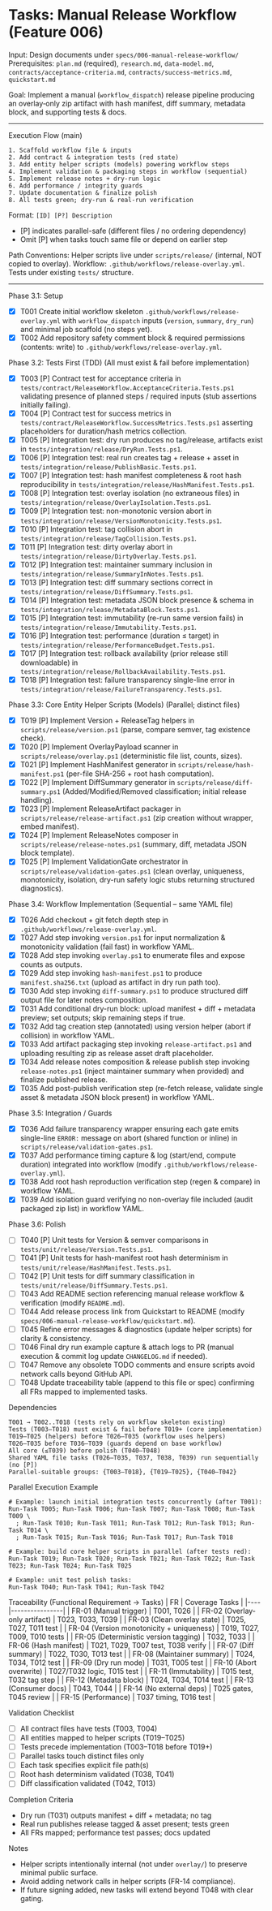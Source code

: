 ﻿# Tasks: Manual Release Workflow (Feature 006)

Input: Design documents under `specs/006-manual-release-workflow/`
Prerequisites: `plan.md` (required), `research.md`, `data-model.md`, `contracts/acceptance-criteria.md`, `contracts/success-metrics.md`, `quickstart.md`

Goal: Implement a manual (`workflow_dispatch`) release pipeline producing an overlay‑only zip artifact with hash manifest, diff summary, metadata block, and supporting tests & docs.

---
Execution Flow (main)
```
1. Scaffold workflow file & inputs
2. Add contract & integration tests (red state)
3. Add entity helper scripts (models) powering workflow steps
4. Implement validation & packaging steps in workflow (sequential)
5. Implement release notes + dry-run logic
6. Add performance / integrity guards
7. Update documentation & finalize polish
8. All tests green; dry-run & real-run verification
```

Format: `[ID] [P?] Description`
 - [P] indicates parallel-safe (different files / no ordering dependency)
 - Omit [P] when tasks touch same file or depend on earlier step

Path Conventions: Helper scripts live under `scripts/release/` (internal, NOT copied to overlay). Workflow: `.github/workflows/release-overlay.yml`. Tests under existing `tests/` structure.

---
Phase 3.1: Setup
- [x] T001 Create initial workflow skeleton `.github/workflows/release-overlay.yml` with `workflow_dispatch` inputs (`version`, `summary`, `dry_run`) and minimal job scaffold (no steps yet).
- [x] T002 Add repository safety comment block & required permissions (contents: write) to `.github/workflows/release-overlay.yml`.

Phase 3.2: Tests First (TDD)  (All must exist & fail before implementation)
- [x] T003 [P] Contract test for acceptance criteria in `tests/contract/ReleaseWorkflow.AcceptanceCriteria.Tests.ps1` validating presence of planned steps / required inputs (stub assertions initially failing).
- [x] T004 [P] Contract test for success metrics in `tests/contract/ReleaseWorkflow.SuccessMetrics.Tests.ps1` asserting placeholders for duration/hash metrics collection.
- [x] T005 [P] Integration test: dry run produces no tag/release, artifacts exist in `tests/integration/release/DryRun.Tests.ps1`.
- [x] T006 [P] Integration test: real run creates tag + release + asset in `tests/integration/release/PublishBasic.Tests.ps1`.
- [x] T007 [P] Integration test: hash manifest completeness & root hash reproducibility in `tests/integration/release/HashManifest.Tests.ps1`.
- [x] T008 [P] Integration test: overlay isolation (no extraneous files) in `tests/integration/release/OverlayIsolation.Tests.ps1`.
- [x] T009 [P] Integration test: non-monotonic version abort in `tests/integration/release/VersionMonotonicity.Tests.ps1`.
- [x] T010 [P] Integration test: tag collision abort in `tests/integration/release/TagCollision.Tests.ps1`.
- [x] T011 [P] Integration test: dirty overlay abort in `tests/integration/release/DirtyOverlay.Tests.ps1`.
- [x] T012 [P] Integration test: maintainer summary inclusion in `tests/integration/release/SummaryInNotes.Tests.ps1`.
- [x] T013 [P] Integration test: diff summary sections correct in `tests/integration/release/DiffSummary.Tests.ps1`.
- [x] T014 [P] Integration test: metadata JSON block presence & schema in `tests/integration/release/MetadataBlock.Tests.ps1`.
- [x] T015 [P] Integration test: immutability (re-run same version fails) in `tests/integration/release/Immutability.Tests.ps1`.
- [x] T016 [P] Integration test: performance (duration ≤ target) in `tests/integration/release/PerformanceBudget.Tests.ps1`.
- [x] T017 [P] Integration test: rollback availability (prior release still downloadable) in `tests/integration/release/RollbackAvailability.Tests.ps1`.
- [x] T018 [P] Integration test: failure transparency single-line error in `tests/integration/release/FailureTransparency.Tests.ps1`.

Phase 3.3: Core Entity Helper Scripts (Models)  (Parallel; distinct files)
- [x] T019 [P] Implement Version + ReleaseTag helpers in `scripts/release/version.ps1` (parse, compare semver, tag existence check).
- [x] T020 [P] Implement OverlayPayload scanner in `scripts/release/overlay.ps1` (deterministic file list, counts, sizes).
- [x] T021 [P] Implement HashManifest generator in `scripts/release/hash-manifest.ps1` (per-file SHA-256 + root hash computation).
- [x] T022 [P] Implement DiffSummary generator in `scripts/release/diff-summary.ps1` (Added/Modified/Removed classification; initial release handling).
- [x] T023 [P] Implement ReleaseArtifact packager in `scripts/release/release-artifact.ps1` (zip creation without wrapper, embed manifest).
- [x] T024 [P] Implement ReleaseNotes composer in `scripts/release/release-notes.ps1` (summary, diff, metadata JSON block template).
- [x] T025 [P] Implement ValidationGate orchestrator in `scripts/release/validation-gates.ps1` (clean overlay, uniqueness, monotonicity, isolation, dry-run safety logic stubs returning structured diagnostics).

Phase 3.4: Workflow Implementation (Sequential – same YAML file)
- [x] T026 Add checkout + git fetch depth step in `.github/workflows/release-overlay.yml`.
- [x] T027 Add step invoking `version.ps1` for input normalization & monotonicity validation (fail fast) in workflow YAML.
- [x] T028 Add step invoking `overlay.ps1` to enumerate files and expose counts as outputs.
- [x] T029 Add step invoking `hash-manifest.ps1` to produce `manifest.sha256.txt` (upload as artifact in dry run path too).
- [x] T030 Add step invoking `diff-summary.ps1` to produce structured diff output file for later notes composition.
- [x] T031 Add conditional dry-run block: upload manifest + diff + metadata preview; set outputs; skip remaining steps if true.
- [x] T032 Add tag creation step (annotated) using version helper (abort if collision) in workflow YAML.
- [x] T033 Add artifact packaging step invoking `release-artifact.ps1` and uploading resulting zip as release asset draft placeholder.
- [x] T034 Add release notes composition & release publish step invoking `release-notes.ps1` (inject maintainer summary when provided) and finalize published release.
- [x] T035 Add post-publish verification step (re-fetch release, validate single asset & metadata JSON block present) in workflow YAML.

Phase 3.5: Integration / Guards
- [x] T036 Add failure transparency wrapper ensuring each gate emits single-line `ERROR:` message on abort (shared function or inline) in `scripts/release/validation-gates.ps1`.
- [x] T037 Add performance timing capture & log (start/end, compute duration) integrated into workflow (modify `.github/workflows/release-overlay.yml`).
- [x] T038 Add root hash reproduction verification step (regen & compare) in workflow YAML.
- [x] T039 Add isolation guard verifying no non-overlay file included (audit packaged zip list) in workflow YAML.

Phase 3.6: Polish
- [ ] T040 [P] Unit tests for Version & semver comparisons in `tests/unit/release/Version.Tests.ps1`.
- [ ] T041 [P] Unit tests for hash-manifest root hash determinism in `tests/unit/release/HashManifest.Tests.ps1`.
- [ ] T042 [P] Unit tests for diff summary classification in `tests/unit/release/DiffSummary.Tests.ps1`.
- [ ] T043 Add README section referencing manual release workflow & verification (modify `README.md`).
- [ ] T044 Add release process link from Quickstart to README (modify `specs/006-manual-release-workflow/quickstart.md`).
- [ ] T045 Refine error messages & diagnostics (update helper scripts) for clarity & consistency.
- [ ] T046 Final dry run example capture & attach logs to PR (manual execution & commit log update `CHANGELOG.md` if needed).
- [ ] T047 Remove any obsolete TODO comments and ensure scripts avoid network calls beyond GitHub API.
- [ ] T048 Update traceability table (append to this file or spec) confirming all FRs mapped to implemented tasks.

Dependencies
```
T001 → T002..T018 (tests rely on workflow skeleton existing)
Tests (T003–T018) must exist & fail before T019+ (core implementation)
T019–T025 (helpers) before T026–T035 (workflow uses helpers)
T026–T035 before T036–T039 (guards depend on base workflow)
All core (≤T039) before polish (T040–T048)
Shared YAML file tasks (T026–T035, T037, T038, T039) run sequentially (no [P])
Parallel-suitable groups: {T003–T018}, {T019–T025}, {T040–T042}
```

Parallel Execution Example
```
# Example: launch initial integration tests concurrently (after T001):
Run-Task T005; Run-Task T006; Run-Task T007; Run-Task T008; Run-Task T009 \
  ; Run-Task T010; Run-Task T011; Run-Task T012; Run-Task T013; Run-Task T014 \
  ; Run-Task T015; Run-Task T016; Run-Task T017; Run-Task T018

# Example: build core helper scripts in parallel (after tests red):
Run-Task T019; Run-Task T020; Run-Task T021; Run-Task T022; Run-Task T023; Run-Task T024; Run-Task T025

# Example: unit test polish tasks:
Run-Task T040; Run-Task T041; Run-Task T042
```

Traceability (Functional Requirement → Tasks)
| FR | Coverage Tasks |
|----|----------------|
| FR-01 (Manual trigger) | T001, T026 |
| FR-02 (Overlay-only artifact) | T023, T033, T039 |
| FR-03 (Clean overlay state) | T025, T027, T011 test |
| FR-04 (Version monotonicity + uniqueness) | T019, T027, T009, T010 tests |
| FR-05 (Deterministic version tagging) | T032, T033 |
| FR-06 (Hash manifest) | T021, T029, T007 test, T038 verify |
| FR-07 (Diff summary) | T022, T030, T013 test |
| FR-08 (Maintainer summary) | T024, T034, T012 test |
| FR-09 (Dry run mode) | T031, T005 test |
| FR-10 (Abort overwrite) | T027/T032 logic, T015 test |
| FR-11 (Immutability) | T015 test, T032 tag step |
| FR-12 (Metadata block) | T024, T034, T014 test |
| FR-13 (Consumer docs) | T043, T044 |
| FR-14 (No external deps) | T025 gates, T045 review |
| FR-15 (Performance) | T037 timing, T016 test |

Validation Checklist
- [ ] All contract files have tests (T003, T004)
- [ ] All entities mapped to helper scripts (T019–T025)
- [ ] Tests precede implementation (T003–T018 before T019+)
- [ ] Parallel tasks touch distinct files only
- [ ] Each task specifies explicit file path(s)
- [ ] Root hash determinism validated (T038, T041)
- [ ] Diff classification validated (T042, T013)

Completion Criteria
- Dry run (T031) outputs manifest + diff + metadata; no tag
- Real run publishes release tagged & asset present; tests green
- All FRs mapped; performance test passes; docs updated

Notes
- Helper scripts intentionally internal (not under `overlay/`) to preserve minimal public surface.
- Avoid adding network calls in helper scripts (FR-14 compliance).
- If future signing added, new tasks will extend beyond T048 with clear gating.

